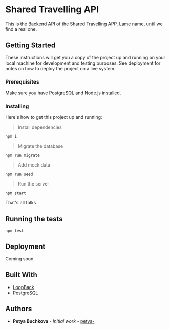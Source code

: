 # Shared Travelling API

This is the Backend API of the Shared Travelling APP. Lame name, until we find a real one.

## Getting Started

These instructions will get you a copy of the project up and running on your local machine for development and testing purposes. See deployment for notes on how to deploy the project on a live system.

### Prerequisites

Make sure you have PostgreSQL and Node.js installed.

### Installing

Here's how to get this project up and running:

> Install dependencies

```
npm i
```

> Migrate the database

```
npm run migrate
```

> Add mock data

```
npm run seed
```

> Run the server

```
npm start
```

That's all folks

## Running the tests

```
npm test
```

## Deployment

Coming soon

## Built With

- [LoopBack](http://loopback.io/)
- [PostgreSQL](https://www.postgresql.org/)

## Authors

- **Petya Buchkova** - _Initial work_ - [petya-](https://github.com/petya-)
